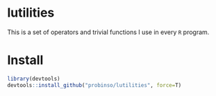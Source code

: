 # lutilities

This is a set of operators and trivial functions I use in every `R` program.

# Install

```R
library(devtools)
devtools::install_github("probinso/lutilities", force=T)
```
